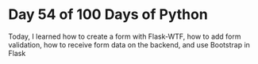 
# Day 54 of 100 Days of Python

Today, I learned how to create a form with Flask-WTF, how to add form validation, how to receive form data on the backend, and use Bootstrap in Flask